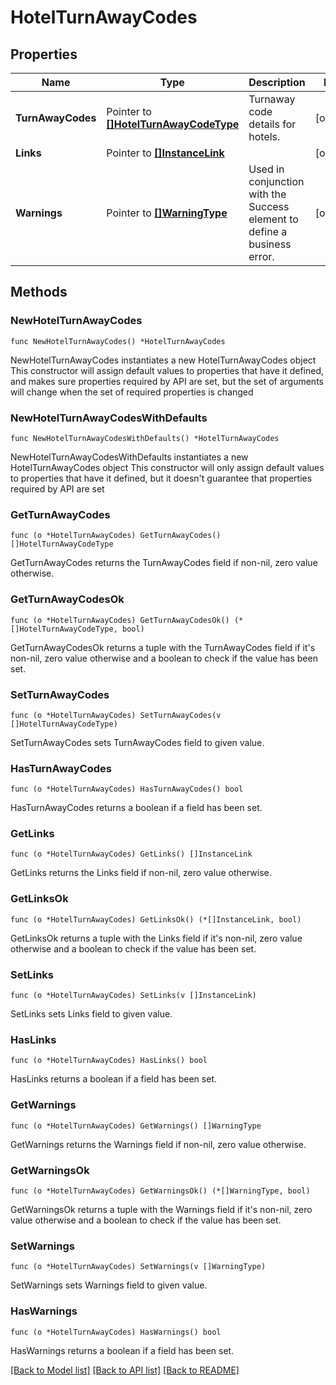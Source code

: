 # HotelTurnAwayCodes

## Properties

Name | Type | Description | Notes
------------ | ------------- | ------------- | -------------
**TurnAwayCodes** | Pointer to [**[]HotelTurnAwayCodeType**](HotelTurnAwayCodeType.md) | Turnaway code details for hotels. | [optional] 
**Links** | Pointer to [**[]InstanceLink**](InstanceLink.md) |  | [optional] 
**Warnings** | Pointer to [**[]WarningType**](WarningType.md) | Used in conjunction with the Success element to define a business error. | [optional] 

## Methods

### NewHotelTurnAwayCodes

`func NewHotelTurnAwayCodes() *HotelTurnAwayCodes`

NewHotelTurnAwayCodes instantiates a new HotelTurnAwayCodes object
This constructor will assign default values to properties that have it defined,
and makes sure properties required by API are set, but the set of arguments
will change when the set of required properties is changed

### NewHotelTurnAwayCodesWithDefaults

`func NewHotelTurnAwayCodesWithDefaults() *HotelTurnAwayCodes`

NewHotelTurnAwayCodesWithDefaults instantiates a new HotelTurnAwayCodes object
This constructor will only assign default values to properties that have it defined,
but it doesn't guarantee that properties required by API are set

### GetTurnAwayCodes

`func (o *HotelTurnAwayCodes) GetTurnAwayCodes() []HotelTurnAwayCodeType`

GetTurnAwayCodes returns the TurnAwayCodes field if non-nil, zero value otherwise.

### GetTurnAwayCodesOk

`func (o *HotelTurnAwayCodes) GetTurnAwayCodesOk() (*[]HotelTurnAwayCodeType, bool)`

GetTurnAwayCodesOk returns a tuple with the TurnAwayCodes field if it's non-nil, zero value otherwise
and a boolean to check if the value has been set.

### SetTurnAwayCodes

`func (o *HotelTurnAwayCodes) SetTurnAwayCodes(v []HotelTurnAwayCodeType)`

SetTurnAwayCodes sets TurnAwayCodes field to given value.

### HasTurnAwayCodes

`func (o *HotelTurnAwayCodes) HasTurnAwayCodes() bool`

HasTurnAwayCodes returns a boolean if a field has been set.

### GetLinks

`func (o *HotelTurnAwayCodes) GetLinks() []InstanceLink`

GetLinks returns the Links field if non-nil, zero value otherwise.

### GetLinksOk

`func (o *HotelTurnAwayCodes) GetLinksOk() (*[]InstanceLink, bool)`

GetLinksOk returns a tuple with the Links field if it's non-nil, zero value otherwise
and a boolean to check if the value has been set.

### SetLinks

`func (o *HotelTurnAwayCodes) SetLinks(v []InstanceLink)`

SetLinks sets Links field to given value.

### HasLinks

`func (o *HotelTurnAwayCodes) HasLinks() bool`

HasLinks returns a boolean if a field has been set.

### GetWarnings

`func (o *HotelTurnAwayCodes) GetWarnings() []WarningType`

GetWarnings returns the Warnings field if non-nil, zero value otherwise.

### GetWarningsOk

`func (o *HotelTurnAwayCodes) GetWarningsOk() (*[]WarningType, bool)`

GetWarningsOk returns a tuple with the Warnings field if it's non-nil, zero value otherwise
and a boolean to check if the value has been set.

### SetWarnings

`func (o *HotelTurnAwayCodes) SetWarnings(v []WarningType)`

SetWarnings sets Warnings field to given value.

### HasWarnings

`func (o *HotelTurnAwayCodes) HasWarnings() bool`

HasWarnings returns a boolean if a field has been set.


[[Back to Model list]](../README.md#documentation-for-models) [[Back to API list]](../README.md#documentation-for-api-endpoints) [[Back to README]](../README.md)



